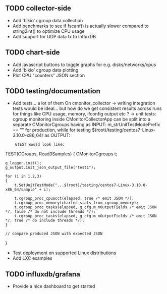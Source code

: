 ## TODO collector-side

- Add 'blkio' cgroup data collection
- Add benchmarks to see if fscanf() is actually slower compared to string2int() to optimize CPU usage
- Add support for UDP data tx to InfluxDB

## TODO chart-side

- Add javascript buttons to toggle graphs for e.g. disks/networks/cpus
- Add 'blkio' cgroup data plotting
- Plot CPU "counters" JSON section

## TODO testing/documentation

- Add tests... a lot of them
   On cmonitor_collector
     -> writing integration tests would be ideal... but how do we get consistent results across runs for things like CPU usage, memory, ifconfig output etc ?
     -> unit tests:
          cgroup monitoring inside CMonitorCollectorApp can be split into a separate CMonitorCgroups having 
           as INPUT:     m_strUnitTestModePrefix  ==  ""  for production,   while for testing $(root)/testing/centos7-Linux-3.10.0-x86_64/  <all files that are read by CMonitorCgroups>
           as OUTPUT:    

       GTEST would look like:
        
         
TEST(CGroups, Read3Samples)
{
    CMonitorCgroups t;

    g_logger.init();
    g_output.init_json_output_file("test1");

    for (i in 1,2,3)
    {
        t.SetUnitTestMode("...$(root)/testing/centos7-Linux-3.10.0-x86_64/sample" + i);

        t.cgroup_proc_cpuacct(elapsed, true /* emit JSON */);
        t.cgroup_proc_memory(charted_stats_from_cgroup_memory);
        t.cgroup_proc_tasks(elapsed, g_cfg.m_nOutputFields /* emit JSON */, false /* do not include threads */);
        t.cgroup_proc_tasks(elapsed, g_cfg.m_nOutputFields /* emit JSON */, true /* do include threads */);
    }

    // compare produced JSON with expected JSON
    

}

- Test deployment on supported Linux distributions
- Add LXC examples

## TODO influxdb/grafana

- Provide a nice dashboard to get started
